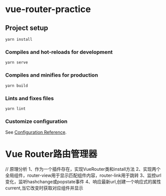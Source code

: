 # vue-router-practice

## Project setup
```
yarn install
```

### Compiles and hot-reloads for development
```
yarn serve
```

### Compiles and minifies for production
```
yarn build
```

### Lints and fixes files
```
yarn lint
```

### Customize configuration
See [Configuration Reference](https://cli.vuejs.org/config/).

# Vue Router路由管理器
// 原理分析
1、作为一个插件存在，实现VueRouter类和install方法
2、实现两个全局组件，router-view用于显示匹配组件内容，router-link用于跳转
3、监控url变化，监听hashchange或popstate事件
4、响应最新url,创建一个响应式的属性current,当它改变时获取对应组件并显示


